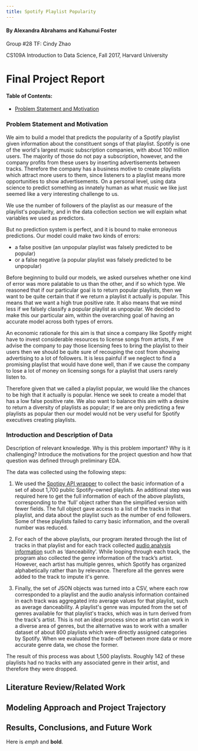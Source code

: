 ```yaml
---
title: Spotify Playlist Popularity
---
```


#### By Alexandra Abrahams and Kahunui Foster
Group #28
TF: Cindy Zhao

CS109A Introduction to Data Science, Fall 2017, Harvard University

# Final Project Report

#### Table of Contents:
* [Problem Statement and Motivation]()

### Problem Statement and Motivation

We aim to build a model that predicts the popularity of a Spotify playlist given information about the constituent songs of that playlist. Spotify is one of the world's largest music subscription companies, with about 100 million users. The majority of those do not pay a subscription, however, and the company profits from these users by inserting advertisements between tracks. Therefore the company has a business motive to create playlists which attract more users to them, since listeners to a playlist means more opportunities to show advertisements. On a personal level, using data science to predict something as innately human as what music we like just seemed like a very interesting challenge to us.

We use the number of followers of the playlist as our measure of the playlist's popularity, and in the data collection section we will explain what variables we used as predictors.

But no prediction system is perfect, and it is bound to make erroneous predictions. Our model could make two kinds of errors:
- a false positive (an unpopular playlist was falsely predicted to be popular)
- or a false negative (a popular playlist was falsely predicted to be unpopular)

Before beginning to build our models, we asked ourselves whether one kind of error was more palatable to us than the other, and if so which type. We reasoned that if our particular goal is to return popular playlists, then we want to be quite certain that if we return a playlist it actually is popular. This means that we want a high true positive rate. It also means that we mind less if we falsely classify a popular playlist as unpopular. We decided to make this our particular aim, within the overarching goal of having an accurate model across both types of errors.

An economic rationale for this aim is that since a company like Spotify might have to invest considerable resources to license songs from artists, if we advise the company to pay those licensing fees to bring the playlist to their users then we should be quite sure of recouping the cost from showing advertising to a lot of followers. It is less painful if we neglect to find a promising playlist that would have done well, than if we cause the company to lose a lot of money on licensing songs for a playlist that users rarely listen to.

Therefore given that we called a playlist popular, we would like the chances to be high that it actually is popular. Hence we seek to create a model that has a low false positive rate. We also want to balance this aim with a desire to return a diversity of playlists as popular; if we are only predicting a few playlists as popular then our model would not be very useful for Spotify executives creating playlists.

### Introduction and Description of Data

Description of relevant knowledge. Why is this problem important? Why is it challenging? Introduce the motivations for the project question and how that question was defined through preliminary EDA.

The data was collected using the following steps:
1. We used the [Spotipy API wrapper](http://spotipy.readthedocs.io/en/latest/) to collect the basic information of a set of about 1,700 public Spotify-owned playlists.
  An additional step was required here to get the full information of each of the above playlists, corresponding to the ‘full’ object rather than the simplified version with fewer fields. The full object gave access to a list of the tracks in that playlist, and data about the playlist such as the number of end followers. Some of these playlists failed to carry basic information, and the overall number was reduced.

2. For each of the above playlists, our program iterated through the list of tracks in that playlist and for each track collected [audio analysis information](https://developer.spotify.com/web-api/get-audio-features/) such as ‘danceability’. While looping through each track, the program also collected the genre information of the track’s artist. However, each artist has multiple genres, which Spotify has organized alphabetically rather than by relevance. Therefore all the genres were added to the track to impute it's genre.

3. Finally, the set of JSON objects was turned into a CSV, where each row corresponded to a playlist and the audio analysis information contained in each track was aggregated into average values for that playlist, such as average danceability. A playlist's genre was imputed from the set of genres available for that playlist's tracks, which was in turn derived from the track's artist. This is not an ideal process since an artist can work in a diverse area of genres, but the alternative was to work with a smaller dataset of about 800 playlists which were directly assigned categories by Spotify. When we evaluated the trade-off between more data or more accurate genre data, we chose the former.

The result of this process was about 1,500 playlists. Roughly 142 of these playlists had no tracks with any associated genre in their artist, and therefore they were dropped.


## Literature Review/Related Work

## Modeling Approach and Project Trajectory

## Results, Conclusions, and Future Work

Here is *emph* and **bold**.

